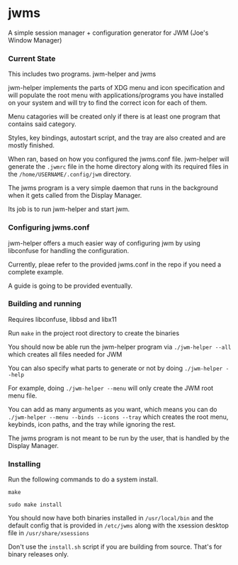 
# jwms
A simple session manager + configuration generator for JWM (Joe's Window Manager)

### Current State

This includes two programs. jwm-helper and jwms

jwm-helper implements the parts of XDG menu and icon specification and will populate the root menu with applications/programs you have installed on your system and will try to find the correct icon for each of them.

Menu catagories will be created only if there is at least one program that contains said category.

Styles, key bindings, autostart script, and the tray are also created and are mostly finished.

When ran, based on how you configured the jwms.conf file. jwm-helper will generate the `.jwmrc` file in the home directory along with its required files in the `/home/USERNAME/.config/jwm` directory.

The jwms program is a very simple daemon that runs in the background when it gets called from the Display Manager.

Its job is to run jwm-helper and start jwm.

### Configuring jwms.conf

jwm-helper offers a much easier way of configuring jwm by using libconfuse for handling the configuration.

Currently, pleae refer to the provided jwms.conf in the repo if you need a complete example.

A guide is going to be provided eventually.

### Building and running

Requires libconfuse, libbsd and libx11

Run `make` in the project root directory to create the binaries

You should now be able run the jwm-helper program via `./jwm-helper --all` which creates all files needed for JWM

You can also specify what parts to generate or not by doing `./jwm-helper --help`

For example, doing `./jwm-helper --menu` will only create the JWM root menu file.

You can add as many arguments as you want, which means you can do `./jwm-helper --menu --binds --icons --tray` which creates the root menu, keybinds, icon paths, and the tray while ignoring the rest.

The jwms program is not meant to be run by the user, that is handled by the Display Manager.

### Installing

Run the following commands to do a system install.

`make`

`sudo make install` 

You should now have both binaries installed in `/usr/local/bin` and the default config that is provided in `/etc/jwms` along with the xsession desktop file in `/usr/share/xsessions`

Don't use the `install.sh` script if you are building from source. That's for binary releases only.